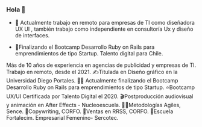### Hola 👋

- 🔭 Actualmente trabajo en remoto para empresas de TI como diseñadora UX UI , también trabajo como independiente en consultoría Ux y diseño de interfaces.

- 🌱Finalizando el Bootcamp Desarrollo Ruby on Rails para emprendimientos de tipo Startup. Talento digital para Chile.

Más de 10 años de experiencia en agencias de publicidad y empresas de TI. Trabajo en remoto, desde el 2021. 
✍️Titulada en Diseño gráfico en la Universidad Diego Portales.
👩‍💻 Actualmente finalizando el Bootcamp Desarrollo Ruby on Rails para emprendimientos de tipo Startup. 
⭐Bootcamp UX/UI Certificada por Talento Digital el 2020. 
🎬Postproducción audiovisual y animación en After Effects - Nucleoescuela. 
👩‍💼Metodologías Agiles, Sence. 
📝Copywriting, CORFO. 
🤑Ventas en RRSS, CORFO.
💃Escuela Fortalecim. Empresarial Femenino- Sercotec.
